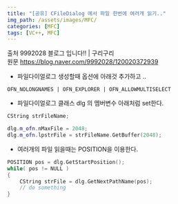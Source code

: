 ```yaml
---
title: "[공유] CFileDialog 에서 파일 한번에 여러개 읽기.."
img_path: /assets/images/MFC/
categories: [MFC]
tags: [VC++, MFC]
---
```


출처 9992028 블로그 입니다!! | 구리구리\
원문 https://blog.naver.com/9992028/120020372939

* 파일다이얼로그 생성할때 옵션에 아래것 추가하고 ..
```
OFN_NOLONGNAMES | OFN_EXPLORER | OFN_ALLOWMULTISELECT
```

* 파일다이얼로그 클래스 dlg 의 멤버변수 아래처럼 set한다.

```cpp
CString strFileName;

dlg.m_ofn.nMaxFile = 2048;
dlg.m_ofn.lpstrFile = strFileName.GetBuffer(2048);
```

* 여러개의 파일 읽을때는 POSITION을 이용한다.

```cpp
POSITION pos = dlg.GetStartPosition();
while( pos != NULL )
{
    CString strFile = dlg.GetNextPathName(pos);
    // do something
}
```